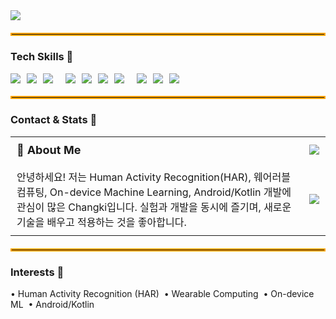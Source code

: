<!-- Header -->
<img src="https://capsule-render.vercel.app/api?type=venom&color=gradient&height=200&section=header&text=Welcome%20to%20Changki%27s%20Github&fontSize=40" />
<hr style="border: 2px solid #ffa500; margin: 20px 0;" />

<!-- Tech Skills -->
<h3>Tech Skills 🚀</h3>
<div style="display:flex; flex-wrap:wrap; gap:10px; align-items:center;">
  <img src="https://img.shields.io/badge/python-%233776AB.svg?&style=for-the-badge&logo=python&logoColor=white" />
  <img src="https://img.shields.io/badge/kotlin-%230095D5.svg?&style=for-the-badge&logo=kotlin&logoColor=white" />
  <img src="https://img.shields.io/badge/java-%23007396.svg?&style=for-the-badge&logo=java&logoColor=white" /><br>
  <img src="https://img.shields.io/badge/tensorflow-%23FF6F00.svg?&style=for-the-badge&logo=tensorflow&logoColor=white" />
  <img src="https://img.shields.io/badge/scikit--learn-%23F7931E.svg?&style=for-the-badge&logo=scikit-learn&logoColor=black" />
  <img src="https://img.shields.io/badge/ubuntu-%23E95420.svg?&style=for-the-badge&logo=ubuntu&logoColor=white" />
  <img src="https://img.shields.io/badge/git-%23F05032.svg?&style=for-the-badge&logo=git&logoColor=white" /><br>
  <img src="https://img.shields.io/badge/android-%233DDC84.svg?&style=for-the-badge&logo=android&logoColor=black" />
  <img src="https://img.shields.io/badge/pandas-%23150458.svg?&style=for-the-badge&logo=pandas&logoColor=white" />
  <img src="https://img.shields.io/badge/numpy-%23013243.svg?&style=for-the-badge&logo=numpy&logoColor=white" />
</div>

<hr style="border: 2px solid #ffa500; margin: 20px 0;" />

<!-- Contact + GitHub Stats side-by-side -->
<h3>Contact & Stats 🤙</h3>
<!-- Contact & Stats in 2x2 Table -->
<table>
  <tr>
    <!-- 1행 1열: 자기소개 제목 -->
    <td style="vertical-align: top; padding: 10px; font-weight: bold; font-size: 18px;">
      👋 About Me
    </td>
    <!-- 1행 2열: Language Stats -->
    <td style="padding: 10px;">
      <img src="https://github-readme-stats.vercel.app/api/top-langs/?username=changkey-bit&layout=compact" />
    </td>
  </tr>
  <tr>
    <!-- 2행 1열: 자기소개 내용 -->
    <td style="padding: 10px; vertical-align: top;">
      안녕하세요! 저는 Human Activity Recognition(HAR), 웨어러블 컴퓨팅,  
      On-device Machine Learning, Android/Kotlin 개발에 관심이 많은 Changki입니다.  
      실험과 개발을 동시에 즐기며, 새로운 기술을 배우고 적용하는 것을 좋아합니다.
    </td>
    <!-- 2행 2열: GitHub Stats -->
    <td style="padding: 10px;">
      <img src="https://github-readme-stats.vercel.app/api?username=changkey-bit&show_icons=true" />
    </td>
  </tr>
</table>


<hr style="border: 2px solid #ffa500; margin: 20px 0;" />

<!-- Interests -->
<h3>Interests 💫</h3>
<p>
  • Human Activity Recognition (HAR) &nbsp;• Wearable Computing &nbsp;• On-device ML &nbsp;• Android/Kotlin  
</p>
